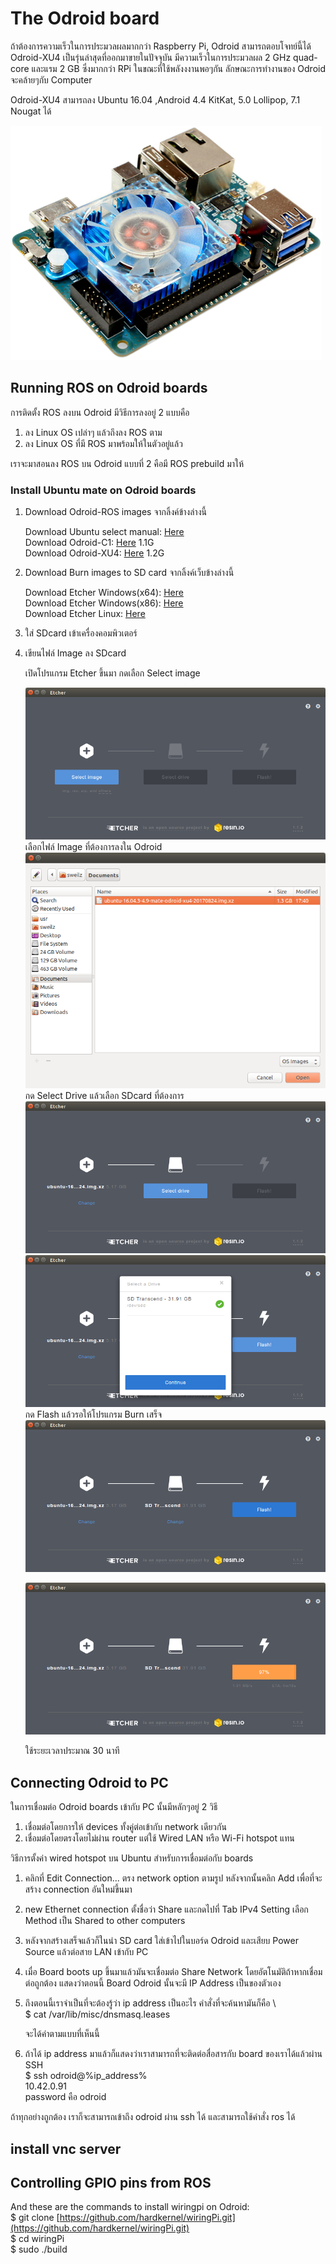 # The Odroid board

ถ้าต้องการความเร็วในการประมวลผลมากกว่า Raspberry Pi, Odroid สามารถตอบโจทย์นี้ได้ Odroid-XU4 เป็นรุ่นล่าสุดที่ออกมาขายในปัจจุบัน มีความเร็วในการประมวลผล 2 GHz quad-core และแรม 2 GB ซึ่งมากกว่า RPi  ในขณะที่ใช้พลังงงานพอๆกัน ลักษณะการทำงานของ Odroid จะคล้ายๆกับ Computer

Odroid-XU4 สามารถลง Ubuntu 16.04 ,Android 4.4 KitKat, 5.0 Lollipop, 7.1 Nougat ได้

![Odroid-XU4](/assets/odroid_xu4.jpg)

## Running ROS on Odroid boards

การติดตั้ง ROS ลงบน Odroid มีวิธีการลงอยู่ 2 แบบคือ

1. ลง Linux OS เปล่าๆ แล้วถึงลง ROS ตาม
2. ลง Linux OS ที่มี ROS มาพร้อมให้ในตัวอยู่แล้ว

เราจะมาสอนลง ROS บน Odroid แบบที่ 2 คือมี ROS prebuild มาให้

### Install Ubuntu mate on Odroid boards

1. Download Odroid-ROS images จากลิ้งค์ข้างล่างนี้

   Download Ubuntu select manual: [Here](https://odroid.in/ubuntu_16.04lts/)  
   Download Odroid-C1: [Here](https://odroid.in/ubuntu_16.04lts/ubuntu-16.04.3-mate-odroid-c1-20170908.img.xz) 1.1G  
   Download Odroid-XU4: [Here](https://odroid.in/ubuntu_16.04lts/ubuntu-16.04.3-4.9-mate-odroid-xu4-20170824.img.xz) 1.2G

2. Download Burn images to SD card จากลิ้งค์เว็บข้างล่างนี้

   Download Etcher Windows\(x64\): [Here](https://github.com/resin-io/etcher/releases/download/v1.1.2/Etcher-Portable-1.1.2-x64.exe)  
   Download Etcher Windows\(x86\): [Here](https://github.com/resin-io/etcher/releases/download/v1.1.2/Etcher-Portable-1.1.2-x86.exe)  
   Download Etcher Linux: [Here](https://github.com/resin-io/etcher/releases/download/v1.1.2/etcher-1.1.2-linux-x86_64.zip)

3. ใส่ SDcard เข้าเครื่องคอมพิวเตอร์

4. เขียนไฟล์ Image ลง SDcard

   เปิดโปรแกรม Etcher ขึ้นมา กดเลือก Select image

   ![Etcher\_1](/assets/Etcher_1.png)
   เลือกไฟล์ Image ที่ต้องการลงใน Odroid
   ![Etcher\_2](/assets/Etcher_2.png)
   กด Select Drive แล้วเลือก SDcard ที่ต้องการ
   ![Etcher\_3](/assets/Etcher_3.png)  
   ![Etcher\_4](/assets/Etcher_4.png)  
   กด Flash แล้วรอให้โปรแกรม Burn เสร็จ
   ![Etcher\_5](/assets/Etcher_5.png)  
  
   ![Etcher\_7](/assets/Etcher_7.png)
   
   ใช้ระยะเวลาประมาณ 30 นาที
   


## Connecting Odroid to PC

ในการเชื่อมต่อ Odroid boards เข้ากับ PC นั้นมีหลักๆอยู่ 2 วิธี

1. เชื่อมต่อโดยการให้ devices ทั้งคู่ต่อเข้ากับ network เดียวกัน
2. เชื่อมต่อโดยตรงโดยไม่ผ่าน router แต่ใช้ Wired LAN หรือ Wi-Fi hotspot แทน

วิธีการตั้งค่า wired hotspot บน Ubuntu สำหรับการเชื่อมต่อกับ boards

1. คลิกที่ Edit Connection... ตรง network option ตามรูป หลังจากนั้นคลิก Add เพื่อที่จะสร้าง connection อันใหม่ขึ้นมา

2. new Ethernet connection ตั้งชื่อว่า Share และกดไปที่ Tab IPv4 Setting เลือก Method เป็น Shared to other computers

3. หลังจากสร้างเสร็จแล้วก็ในนำ SD card ใส่เข้าไปในบอร์ด Odroid และเสียบ Power Source แล้วต่อสาย LAN เข้ากับ PC

4. เมื่อ Board boots up ขึ้นมาแล้วมันจะเชื่อมต่อ Share Network โดยอัตโนมัติถ้าหากเชื่อมต่อถูกต้อง แสดงว่าตอนนี้ Board Odroid นั้นจะมี IP Address เป็นของตัวเอง

5. ถึงตอนนี้เราจำเป็นที่จะต้องรู้ว่า ip address เป็นอะไร คำสั่งที่จะค้นหามันก็คือ \  
    $ cat /var/lib/misc/dnsmasq.leases

   จะได้ค่าตามแบบที่เห็นนี้

6. ถ้าได้ ip address มาแล้วก็แสดงว่าเราสามารถที่จะติดต่อสื่อสารกับ board ของเราได้แล้วผ่าน SSH  
    $ ssh odroid@%ip\_address%  
    10.42.0.91  
    password คือ odroid

ถ้าทุกอย่างถูกต้อง เราก็จะสามารถเข้าถึง odroid ผ่าน ssh ได้ และสามารถใช้คำสั่ง ros ได้

## install vnc server

## Controlling GPIO pins from ROS

And these are the commands to install wiringpi on Odroid:  
$ git clone [https://github.com/hardkernel/wiringPi.git](https://github.com/hardkernel/wiringPi.git)  
$ cd wiringPi  
$ sudo ./build

